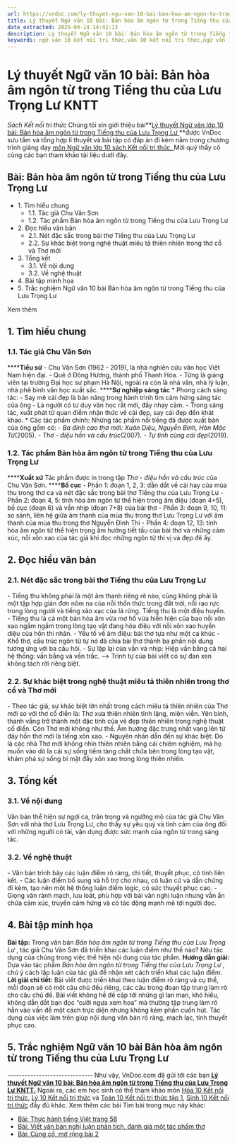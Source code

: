 ```yaml
---
url: https://vndoc.com/ly-thuyet-ngu-van-10-bai-ban-hoa-am-ngon-tu-trong-tieng-thu-cua-luu-trong-lu-kntt-293415
title: Lý thuyết Ngữ văn 10 bài: Bản hòa âm ngôn từ trong Tiếng thu của Lưu Trọng Lư KNTT - Sách Kết nối tri thức - VnDoc.com
date_extracted: 2025-04-14 14:42:13
description: Lý thuyết Ngữ văn 10 bài: Bản hòa âm ngôn từ trong Tiếng thu của Lưu Trọng Lư sách Kết nối tri thức được VnDoc sưu tầm và giới thiệu  để tham khảo chuẩn bị cho bài giảng học kì mới sắp tới đây của mình.
keywords: ngữ văn 10 kết nối tri thức,văn 10 kết nối tri thức,ngữ văn 10,lý thuyết văn 10 kết nối tri thức,kiến thức trọng tâm môn ngữ văn 10,lý thuyết ngữ văn 10 KNTT,ngữ văn lớp 10,ôn tập lý thuyết văn lớp 10,lý thuyết môn ngữ văn 10,lý thuyết văn 10 KNTT,Lý thuyết môn ngữ văn 10 bài Bản hòa âm ngôn từ trong Tiếng thu của Lưu Trọng Lư,Bản hòa âm ngôn từ trong Tiếng thu của Lưu Trọng Lư,trắc nghiệm ngữ văn 10 KNTT
---
```


# Lý thuyết Ngữ văn 10 bài: Bản hòa âm ngôn từ trong Tiếng thu của Lưu Trọng Lư KNTT
 _Sách Kết nối tri thức_
Chúng tôi xin giới thiệu bài**[Lý thuyết Ngữ văn lớp 10 bài: Bản hòa âm ngôn từ trong Tiếng thu của Lưu Trọng Lư ](<https://vndoc.com/ly-thuyet-ngu-van-10-bai-ban-hoa-am-ngon-tu-trong-tieng-thu-cua-luu-trong-lu-kntt-293415>)**được VnDoc sưu tầm và tổng hợp lí thuyết và bài tập có đáp án đi kèm nằm trong chương trình giảng dạy [môn Ngữ văn lớp 10 sách Kết nối tri thức. ](<https://vndoc.com/ngu-van-10-ket-noi-tri-thuc-tap1>)Mời quý thầy cô cùng các bạn tham khảo tài liệu dưới đây.
## Bài: Bản hòa âm ngôn từ trong Tiếng thu của Lưu Trọng Lư
  * 1\. Tìm hiểu chung 
    * 1.1. Tác giả Chu Văn Sơn 
    * 1.2. Tác phẩm Bản hòa âm ngôn từ trong Tiếng thu của Lưu Trọng Lư 
  * 2\. Đọc hiểu văn bản 
    * 2.1. Nét đặc sắc trong bài thơ Tiếng thu của Lưu Trọng Lư 
    * 2.2. Sự khác biệt trong nghệ thuật miêu tả thiên nhiên trong thơ cổ và Thơ mới 
  * 3\. Tổng kết 
    * 3.1. Về nội dung 
    * 3.2. Về nghệ thuật 
  * 4\. Bài tập minh họa 
  * 5\. Trắc nghiệm Ngữ văn 10 bài Bản hòa âm ngôn từ trong Tiếng thu của Lưu Trọng Lư

Xem thêm
## **1\. Tìm hiểu chung**
### **1.1. Tác giả Chu Văn Sơn**
******Tiểu sử**
\- Chu Văn Sơn \(1962 - 2019\), là nhà nghiên cứu văn học Việt Nam hiện đại.
\- Quê ở Đông Hương, thành phố Thanh Hóa.
\- Từng là giảng viên tại trường Đại học sư phạm Hà Nội, ngoài ra còn là nhà văn, nhà lý luận, nhà phê bình văn học xuất sắc.
******Sự nghiệp sáng tác**
\* Phong cách sáng tác:
\- Say mê cái đẹp là bản năng trong hành trình tìm cảm hứng sáng tác của ông
\- Là người có tư duy văn học rất mới, đầy nhạy cảm.
\- Trong sáng tác, xuất phát từ quan điểm nhận thức về cái đẹp, say cái đẹp đến khát khao.
\* Các tác phẩm chính:
Những tác phẩm nổi tiếng đã được xuất bản của ông gồm có:
\- _Ba đỉnh cao thơ mới: Xuân Diệu, Nguyễn Bính, Hàn Mặc Tử_\(2005\).
\- _Thơ - điệu hồn và cấu trúc_\(2007\).
\- _Tự tình cùng cái đẹp_\(2019\).
### **1.2. Tác phẩm Bản hòa âm ngôn từ trong Tiếng thu của Lưu Trọng Lư**
******Xuất xứ**
Tác phẩm được in trong tập _Thơ - điệu hồn và cấu trúc_ của Chu Văn Sơn.
******Bố cục**
\- Phần 1: đoạn 1, 2, 3: dẫn dắt về cái hay của mùa thu trong thơ ca và nét đặc sắc trong bài thơ Tiếng thu của Lưu Trọng Lư
\- Phần 2: đoạn 4, 5: tính hòa âm ngôn từ thể hiện trong âm điệu \(đoạn 4+5\), bố cục \(đoạn 6\) và vần nhịp \(đoạn 7+8\) của bài thơ
\- Phần 3: đoạn 9, 10, 11: so sánh, liên hệ giữa âm thanh của mùa thu trong thơ Lưu Trọng Lư với âm thanh của mùa thu trong thơ Nguyễn Đình Thi
\- Phần 4: đoạn 12, 13: tính hòa âm ngôn từ thể hiện trọng âm hưởng tiết tấu của bài thơ và những cảm xúc, nỗi xôn xao của tác giả khi đọc những ngôn từ thi vị và đẹp đẽ ấy.
## **2\. Đọc hiểu văn bản**
### **2.1. Nét đặc sắc trong bài thơ Tiếng thu của Lưu Trọng Lư**
\- Tiếng thu không phải là một âm thanh riêng rẽ nào, cũng không phải là một tập hợp giản đơn nôm na của nỗi thổn thức trong đất trời, nỗi rạo rực trong lòng người và tiếng xào xạc của lá rừng. Tiếng thu là một điệu huyền.
\- Tiếng thu là cả một bản hòa âm vừa mơ hồ vừa hiển hiện của bao nỗi xôn xao ngấm ngầm trong lòng tạo vật đang hòa điệu với nỗi xôn xao huyền diệu của hồn thi nhân.
\- Yếu tố về âm điệu: bài thơ tựa như một ca khúc
\- Khổ thơ, cấu trúc ngôn từ tự nó đã chia bài thơ thành ba phần nội dung tương ứng với ba câu hỏi.
\- Sự lặp lại của vần và nhịp: Hiệp vần bằng cả hai hệ thống: vần bằng và vần trắc.
\--> Trình tự của bài viết có sự đan xen không tách rời riêng biệt.
### **2.2. Sự khác biệt trong nghệ thuật miêu tả thiên nhiên trong thơ cổ và Thơ mới**
\- Theo tác giả, sự khác biệt lớn nhất trong cách miêu tả thiên nhiên của Thơ mới so với thơ cổ điển là: Thơ xưa thiên nhiên tĩnh lặng, miên viễn. Yên bình, thanh vắng trở thành một đặc tính của vẻ đẹp thiên nhiên trong nghệ thuật cổ điển. Còn Thơ mới không như thế. Âm hưởng đặc trưng nhất vang lên từ đáy hồn thơ mới là tiếng xôn xao.
\- Nguyên nhân dẫn đến sự khác biệt: Đó là các nhà Thơ mới không nhìn thiên nhiên bằng cái chiêm nghiệm, mà họ muốn vào dò la cái sự sống tiềm tàng chất chứa bên trong lòng tạo vật, khám phá sự sống bí mật đầy xôn xao trong lòng thiên nhiên.
## **3\. Tổng kết**
### **3.1. Về nội dung**
Văn bản thể hiện sự ngợi ca, trân trọng và ngưỡng mộ của tác giả Chu Văn Sơn với nhà thơ Lưu Trọng Lư, cho thấy sự yêu quý và tình cảm của ông đối với những người có tài, vận dụng được sức mạnh của ngôn từ trong sáng tác.
### **3.2. Về nghệ thuật**
\- Văn bản trình bày các luận điểm rõ ràng, chi tiết, thuyết phục, có tính liên kết.
\- Các luận điểm bổ sung và hỗ trợ cho nhau, có luận cứ và dẫn chứng đi kèm, tạo nên một hệ thống luận điểm logic, có sức thuyết phục cao.
\- Giọng văn rành mạch, lưu loát, phù hợp với bài văn nghị luận nhưng vẫn ẩn chứa cảm xúc, truyền cảm hứng và có tác động mạnh mẽ tới người đọc.
## **4\. Bài tập minh họa**
**Bài tập:** Trong văn bản _Bản hòa âm ngôn từ trong Tiếng thu của Lưu Trọng Lư_ , tác giả Chu Văn Sơn đã triển khai các luận điểm như thế nào? Nêu tác dụng của chúng trong việc thể hiện nội dung của tác phẩm.
**Hướng dẫn giải:**
Dựa vào tác phẩm _Bản hòa âm ngôn từ trong Tiếng thu của Lưu Trọng Lư_ , chú ý cách lập luận của tác giả để nhận xét cách triển khai các luận điểm.
**Lời giải chi tiết:**
Bài viết được triển khai theo luận điểm rõ ràng và cụ thể, mỗi đoạn sẽ có một câu chủ đều riêng, các câu trong đoạn tập trung làm rõ cho câu chủ đề. Bài viết không hề đề cập tới những gì lan man, khó hiểu, không dẫn dắt bạn đọc “cưỡi ngựa xem hoa” mà thường tập trung làm rõ hẳn vào vấn đề một cách trực diện nhưng không kém phần cuốn hút. Tác dụng của việc làm trên giúp nội dung văn bản rõ ràng, mạch lạc, tính thuyết phục cao.
## 5\. Trắc nghiệm Ngữ văn 10 bài Bản hòa âm ngôn từ trong Tiếng thu của Lưu Trọng Lư
 _\------------------------------_
Như vậy, VnDoc.com đã gửi tới các bạn **[Lý thuyết Ngữ văn 10 bài: Bản hòa âm ngôn từ trong Tiếng thu của Lưu Trọng Lư KNTT.](<https://vndoc.com/ly-thuyet-ngu-van-10-bai-ban-hoa-am-ngon-tu-trong-tieng-thu-cua-luu-trong-lu-kntt-293415>)** Ngoài ra, các em học sinh có thể tham khảo môn [Hóa 10 Kết nối tri thức](<https://vndoc.com/hoa-10-ket-noi-tri-thuc>), [Lý 10 Kết nối tri thức](<https://vndoc.com/vat-ly-10-ket-noi-tri-thuc>) và [Toán 10 Kết nối tri thức tập 1](<https://vndoc.com/toan-10-ket-noi-tri-thuc-tap1>), [Sinh 10 Kết nối tri thức](<https://vndoc.com/sinh-hoc-10-ket-noi-tri-thuc>) đầy đủ khác.
Xem thêm các bài Tìm bài trong mục này khác:
  * [Bài: Thực hành tiếng Việt trang 58](</ly-thuyet-ngu-van-10-bai-thuc-hanh-tieng-viet-trang-58-kntt-293422>)
  * [Bài: Viết văn bản nghị luận phân tích, đánh giá một tác phẩm thơ ](</ly-thuyet-ngu-van-10-bai-viet-van-ban-nghi-luan-phan-tich-danh-gia-mot-tac-pham-tho-kntt-293427>)
  * [Bài: Củng cố, mở rộng bài 2](</ly-thuyet-ngu-van-10-bai-cung-co-mo-rong-bai-2-kntt-293787>)

